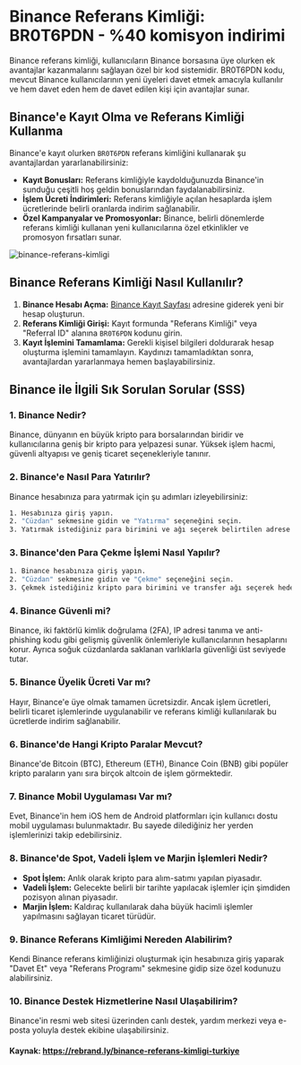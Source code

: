 # Binance Referans Kimliği: BR0T6PDN - %40 komisyon indirimi

Binance referans kimliği, kullanıcıların Binance borsasına üye olurken ek avantajlar kazanmalarını sağlayan özel bir kod sistemidir. BR0T6PDN kodu, mevcut Binance kullanıcılarının yeni üyeleri davet etmek amacıyla kullanılır ve hem davet eden hem de davet edilen kişi için avantajlar sunar.

## Binance'e Kayıt Olma ve Referans Kimliği Kullanma

Binance'e kayıt olurken `BR0T6PDN` referans kimliğini kullanarak şu avantajlardan yararlanabilirsiniz:

- **Kayıt Bonusları:** Referans kimliğiyle kaydolduğunuzda Binance'in sunduğu çeşitli hoş geldin bonuslarından faydalanabilirsiniz.
- **İşlem Ücreti İndirimleri:** Referans kimliğiyle açılan hesaplarda işlem ücretlerinde belirli oranlarda indirim sağlanabilir.
- **Özel Kampanyalar ve Promosyonlar:** Binance, belirli dönemlerde referans kimliği kullanan yeni kullanıcılarına özel etkinlikler ve promosyon fırsatları sunar.

![binance-referans-kimligi](https://github.com/user-attachments/assets/059c6795-3de0-46b6-95c3-461a1b9d557d)

## Binance Referans Kimliği Nasıl Kullanılır?

1. **Binance Hesabı Açma:** [Binance Kayıt Sayfası](https://accounts.binance.com/en/register?ref=BR0T6PDN) adresine giderek yeni bir hesap oluşturun.
2. **Referans Kimliği Girişi:** Kayıt formunda "Referans Kimliği" veya "Referral ID" alanına `BR0T6PDN` kodunu girin.
3. **Kayıt İşlemini Tamamlama:** Gerekli kişisel bilgileri doldurarak hesap oluşturma işlemini tamamlayın. Kaydınızı tamamladıktan sonra, avantajlardan yararlanmaya hemen başlayabilirsiniz.

## Binance ile İlgili Sık Sorulan Sorular (SSS)

### 1. Binance Nedir?
Binance, dünyanın en büyük kripto para borsalarından biridir ve kullanıcılarına geniş bir kripto para yelpazesi sunar. Yüksek işlem hacmi, güvenli altyapısı ve geniş ticaret seçenekleriyle tanınır.

### 2. Binance'e Nasıl Para Yatırılır?
Binance hesabınıza para yatırmak için şu adımları izleyebilirsiniz:
```bash
1. Hesabınıza giriş yapın.
2. "Cüzdan" sekmesine gidin ve "Yatırma" seçeneğini seçin.
3. Yatırmak istediğiniz para birimini ve ağı seçerek belirtilen adrese transfer yapın.
```

### 3. Binance'den Para Çekme İşlemi Nasıl Yapılır?
```bash
1. Binance hesabınıza giriş yapın.
2. "Cüzdan" sekmesine gidin ve "Çekme" seçeneğini seçin.
3. Çekmek istediğiniz kripto para birimini ve transfer ağı seçerek hedef adresinizi girin.
```

### 4. Binance Güvenli mi?
Binance, iki faktörlü kimlik doğrulama (2FA), IP adresi tanıma ve anti-phishing kodu gibi gelişmiş güvenlik önlemleriyle kullanıcılarının hesaplarını korur. Ayrıca soğuk cüzdanlarda saklanan varlıklarla güvenliği üst seviyede tutar.

### 5. Binance Üyelik Ücreti Var mı?
Hayır, Binance'e üye olmak tamamen ücretsizdir. Ancak işlem ücretleri, belirli ticaret işlemlerinde uygulanabilir ve referans kimliği kullanılarak bu ücretlerde indirim sağlanabilir.

### 6. Binance'de Hangi Kripto Paralar Mevcut?
Binance'de Bitcoin (BTC), Ethereum (ETH), Binance Coin (BNB) gibi popüler kripto paraların yanı sıra birçok altcoin de işlem görmektedir.

### 7. Binance Mobil Uygulaması Var mı?
Evet, Binance'in hem iOS hem de Android platformları için kullanıcı dostu mobil uygulaması bulunmaktadır. Bu sayede dilediğiniz her yerden işlemlerinizi takip edebilirsiniz.

### 8. Binance'de Spot, Vadeli İşlem ve Marjin İşlemleri Nedir?
- **Spot İşlem:** Anlık olarak kripto para alım-satımı yapılan piyasadır.
- **Vadeli İşlem:** Gelecekte belirli bir tarihte yapılacak işlemler için şimdiden pozisyon alınan piyasadır.
- **Marjin İşlem:** Kaldıraç kullanılarak daha büyük hacimli işlemler yapılmasını sağlayan ticaret türüdür.

### 9. Binance Referans Kimliğimi Nereden Alabilirim?
Kendi Binance referans kimliğinizi oluşturmak için hesabınıza giriş yaparak "Davet Et" veya "Referans Programı" sekmesine gidip size özel kodunuzu alabilirsiniz.

### 10. Binance Destek Hizmetlerine Nasıl Ulaşabilirim?
Binance'in resmi web sitesi üzerinden canlı destek, yardım merkezi veya e-posta yoluyla destek ekibine ulaşabilirsiniz.

#### Kaynak: https://rebrand.ly/binance-referans-kimligi-turkiye


